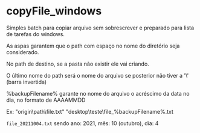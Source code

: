 # copyFile_windows
<p>Simples batch para copiar arquivo sem sobrescrever e preparado para lista de tarefas do windows.</p>
<p>As aspas garantem que o path com espaço no nome do diretório seja considerado.</p>
<p>No path de destino, se a pasta não existir ele vai criando.</p>
<p>O último nome do path será o nome do arquivo se posterior não tiver a '\' (barra invertida)</p>
<p>%backupFilename% garante no nome do arquivo o acréscimo da data no dia, no formato de AAAAMMDD</p>
Ex: "origin\path\file.txt" "desktop\teste\file_%backupFilename%.txt</p>

```file_20211004.txt``` sendo ano: 2021, mês: 10 (outubro), dia: 4

